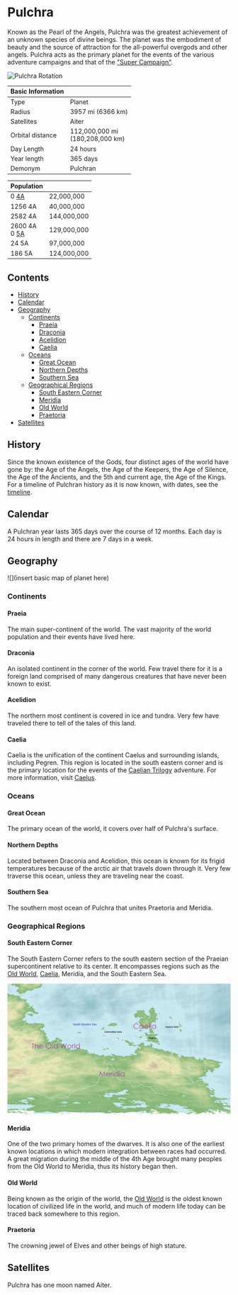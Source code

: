 # Pulchra

Known as the Pearl of the Angels, Pulchra was the greatest achievement of an unknown species of divine beings. The planet was the embodiment of beauty and the source of attraction for the all-powerful overgods and other angels. Pulchra acts as the primary planet for the events of the various adventure campaigns and that of the ["Super Campaign"](../../Campaigns/super_campaign.md).

![Pulchra Rotation](../../Media/east_to_west.gif)

| Basic Information | |
| - | - |
| Type | Planet |
| Radius | 3957 mi (6366 km) |
| Satellites | Aiter |
| Orbital distance  | 112,000,000 mi<br>(180,208,000 km) |
| Day Length | 24 hours |
| Year length | 365 days |
| Demonym | Pulchran |

| Population | |
| - | - |
| 0 [4A](../../Events/timeline.md#4th---age-of-the-ancients) | 22,000,000 |
| 1256 4A | 40,000,000 |
| 2582 4A | 144,000,000 |
| 2600 4A<br>0 [5A](../../Events/timeline.md#5th---age-of-the-kings) | 129,000,000 |
| 24 5A | 97,000,000 |
| 186 5A | 124,000,000 |

## Contents

- [History](#history)
- [Calendar](#calendar)
- [Geography](#geography)
  - [Continents](#continents)
    - [Praeia](#praeia)
    - [Draconia](#draconia)
    - [Acelidion](#acelidion)
    - [Caelia](#caelia)
  - [Oceans](#oceans)
    - [Great Ocean](#great-ocean)
    - [Northern Depths](#northern-depths)
    - [Southern Sea](#southern-sea)
  - [Geographical Regions](#geographical-regions)
    - [South Eastern Corner](#south-eastern-corner)
    - [Meridia](#meridia)
    - [Old World](#old-world)
    - [Praetoria](#praetoria)
- [Satellites](#satellites)

## History

Since the known existence of the Gods, four distinct ages of the world have gone by: the Age of the Angels, the Age of the Keepers, the Age of Silence, the Age of the Ancients, and the 5th and current age, the Age of the Kings. For a timeline of Pulchran history as it is now known, with dates, see the [timeline](../../Events/timeline.md).

## Calendar

A Pulchran year lasts 365 days over the course of 12 months. Each day is 24 hours in length and there are 7 days in a week.

## Geography

![](insert basic map of planet here)

### Continents

#### Praeia

The main super-continent of the world. The vast majority of the world population and their events have lived here.

#### Draconia

An isolated continent in the corner of the world. Few travel there for it is a foreign land comprised of many dangerous creatures that have never been known to exist.

#### Acelidion

The northern most continent is covered in ice and tundra. Very few have traveled there to tell of the tales of this land.

#### Caelia

Caelia is the unification of the continent Caelus and surrounding islands, including Pegren. This region is located in the south eastern corner and is the primary location for the events of the [Caelian Trilogy](../../Campaigns/caelian_trilogy.md) adventure. For more information, visit [Caelus](../Land/caelus.md).

### Oceans

#### Great Ocean

The primary ocean of the world, it covers over half of Pulchra's surface.

#### Northern Depths

Located between Draconia and Acelidion, this ocean is known for its frigid temperatures because of the arctic air that travels down through it. Very few traverse this ocean, unless they are traveling near the coast.

#### Southern Sea

The southern most ocean of Pulchra that unites Praetoria and Meridia.

### Geographical Regions

#### South Eastern Corner

The South Eastern Corner refers to the south eastern section of the Praeian supercontinent relative to its center. It encompasses regions such as the [Old World](../Land/old_world.md), [Caelia](../Land/caelus.md), Meridia, and the South Eastern Sea.

![South Eastern Corner](../../Media/south_eastern_corner.png)

#### Meridia

One of the two primary homes of the dwarves. It is also one of the earliest known locations in which modern integration between races had occurred. A great migration during the middle of the 4th Age brought many peoples from the Old World to Meridia, thus its history began then.

#### Old World

Being known as the origin of the world, the [Old World](../Land/old_world.md) is the oldest known location of civilized life in the world, and much of modern life today can be traced back somewhere to this region.

#### Praetoria

The crowning jewel of Elves and other beings of high stature.

## Satellites

Pulchra has one moon named Aiter.
